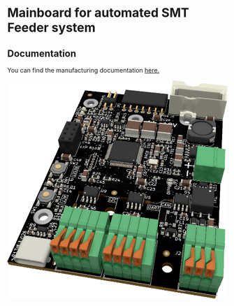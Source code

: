 # Mainboard for automated SMT Feeder system #

## Documentation ##

You can find the manufacturing documentation [here.](https://github.com/SG-O/MiniFeedMaster/tree/master/Doc)

![](https://github.com/SG-O/MiniFeedMaster/blob/master/Doc/MiniFeedMaster1.png?raw=true)
